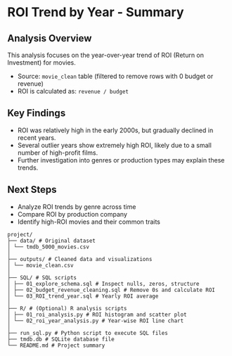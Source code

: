 #  ROI Trend by Year - Summary

## Analysis Overview
This analysis focuses on the year-over-year trend of ROI (Return on Investment) for movies.

- Source: `movie_clean` table (filtered to remove rows with 0 budget or revenue)
- ROI is calculated as: `revenue / budget`

## Key Findings
- ROI was relatively high in the early 2000s, but gradually declined in recent years.
- Several outlier years show extremely high ROI, likely due to a small number of high-profit films.
- Further investigation into genres or production types may explain these trends.

## Next Steps
- Analyze ROI trends by genre across time
- Compare ROI by production company
- Identify high-ROI movies and their common traits

```
project/
├── data/ # Original dataset
│ └── tmdb_5000_movies.csv
│
├── outputs/ # Cleaned data and visualizations
│ └── movie_clean.csv
│
├── SQL/ # SQL scripts
│ ├── 01_explore_schema.sql # Inspect nulls, zeros, structure
│ ├── 02_budget_revenue_cleaning.sql # Remove 0s and calculate ROI
│ └── 03_ROI_trend_year.sql # Yearly ROI average
│
├── R/ # (Optional) R analysis scripts
│ ├── 01_roi_analysis.py # ROI histogram and scatter plot
│ └── 02_roi_year_analysis.py # Year-wise ROI line chart
│
├── run_sql.py # Python script to execute SQL files
├── tmdb.db # SQLite database file
└── README.md # Project summary
```
